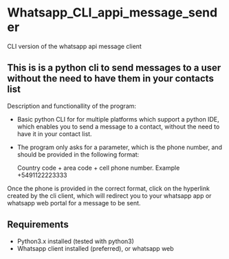 # Whatsapp_CLI_appi_message_sender
CLI version of the whatsapp api message client

This is is a python cli to send messages to a user without the need to have them in your contacts list
------------------------------------------------------------------------------------------------------------

Description and functionallity of the program:

- Basic python CLI for for multiple platforms which support a python IDE, which enables you to send a message to a contact, without the need to have it in your contact list.

- The program only asks for a parameter, which is the phone number, and should be provided in the following format:

  Country code + area code + cell phone number. Example +5491122223333
  
Once the phone is provided in the correct format, click on the hyperlink created by the cli client, which will redirect you to your whatsapp app or whatsapp web portal for a message to be sent.

Requirements
-----------------------------------------------------------------------------------------------------------

- Python3.x installed (tested with python3)
- Whatsapp client installed (preferred), or whatsapp web
